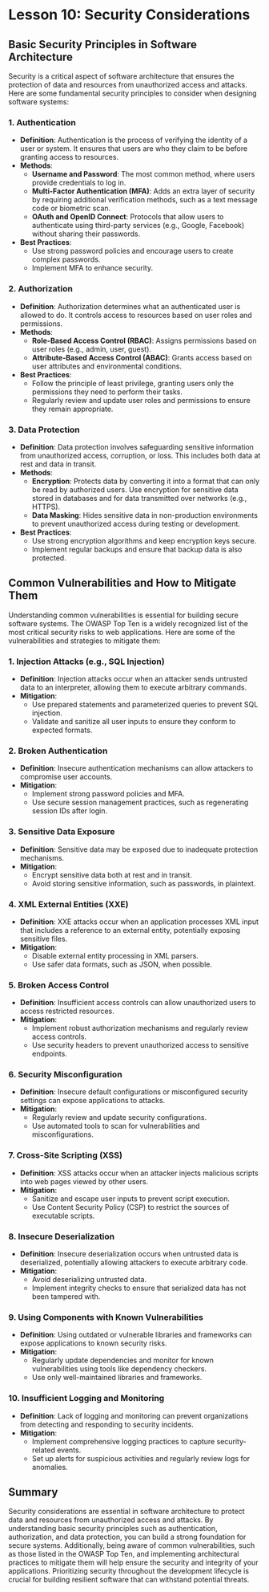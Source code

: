 # Lesson 10: Security Considerations

## Basic Security Principles in Software Architecture

Security is a critical aspect of software architecture that ensures the protection of data and resources from unauthorized access and attacks. Here are some fundamental security principles to consider when designing software systems:

### 1. Authentication
- **Definition**: Authentication is the process of verifying the identity of a user or system. It ensures that users are who they claim to be before granting access to resources.
- **Methods**:
  - **Username and Password**: The most common method, where users provide credentials to log in.
  - **Multi-Factor Authentication (MFA)**: Adds an extra layer of security by requiring additional verification methods, such as a text message code or biometric scan.
  - **OAuth and OpenID Connect**: Protocols that allow users to authenticate using third-party services (e.g., Google, Facebook) without sharing their passwords.
- **Best Practices**:
  - Use strong password policies and encourage users to create complex passwords.
  - Implement MFA to enhance security.

### 2. Authorization
- **Definition**: Authorization determines what an authenticated user is allowed to do. It controls access to resources based on user roles and permissions.
- **Methods**:
  - **Role-Based Access Control (RBAC)**: Assigns permissions based on user roles (e.g., admin, user, guest).
  - **Attribute-Based Access Control (ABAC)**: Grants access based on user attributes and environmental conditions.
- **Best Practices**:
  - Follow the principle of least privilege, granting users only the permissions they need to perform their tasks.
  - Regularly review and update user roles and permissions to ensure they remain appropriate.

### 3. Data Protection
- **Definition**: Data protection involves safeguarding sensitive information from unauthorized access, corruption, or loss. This includes both data at rest and data in transit.
- **Methods**:
  - **Encryption**: Protects data by converting it into a format that can only be read by authorized users. Use encryption for sensitive data stored in databases and for data transmitted over networks (e.g., HTTPS).
  - **Data Masking**: Hides sensitive data in non-production environments to prevent unauthorized access during testing or development.
- **Best Practices**:
  - Use strong encryption algorithms and keep encryption keys secure.
  - Implement regular backups and ensure that backup data is also protected.

## Common Vulnerabilities and How to Mitigate Them

Understanding common vulnerabilities is essential for building secure software systems. The OWASP Top Ten is a widely recognized list of the most critical security risks to web applications. Here are some of the vulnerabilities and strategies to mitigate them:

### 1. Injection Attacks (e.g., SQL Injection)
- **Definition**: Injection attacks occur when an attacker sends untrusted data to an interpreter, allowing them to execute arbitrary commands.
- **Mitigation**:
  - Use prepared statements and parameterized queries to prevent SQL injection.
  - Validate and sanitize all user inputs to ensure they conform to expected formats.

### 2. Broken Authentication
- **Definition**: Insecure authentication mechanisms can allow attackers to compromise user accounts.
- **Mitigation**:
  - Implement strong password policies and MFA.
  - Use secure session management practices, such as regenerating session IDs after login.

### 3. Sensitive Data Exposure
- **Definition**: Sensitive data may be exposed due to inadequate protection mechanisms.
- **Mitigation**:
  - Encrypt sensitive data both at rest and in transit.
  - Avoid storing sensitive information, such as passwords, in plaintext.

### 4. XML External Entities (XXE)
- **Definition**: XXE attacks occur when an application processes XML input that includes a reference to an external entity, potentially exposing sensitive files.
- **Mitigation**:
  - Disable external entity processing in XML parsers.
  - Use safer data formats, such as JSON, when possible.

### 5. Broken Access Control
- **Definition**: Insufficient access controls can allow unauthorized users to access restricted resources.
- **Mitigation**:
  - Implement robust authorization mechanisms and regularly review access controls.
  - Use security headers to prevent unauthorized access to sensitive endpoints.

### 6. Security Misconfiguration
- **Definition**: Insecure default configurations or misconfigured security settings can expose applications to attacks.
- **Mitigation**:
  - Regularly review and update security configurations.
  - Use automated tools to scan for vulnerabilities and misconfigurations.

### 7. Cross-Site Scripting (XSS)
- **Definition**: XSS attacks occur when an attacker injects malicious scripts into web pages viewed by other users.
- **Mitigation**:
  - Sanitize and escape user inputs to prevent script execution.
  - Use Content Security Policy (CSP) to restrict the sources of executable scripts.

### 8. Insecure Deserialization
- **Definition**: Insecure deserialization occurs when untrusted data is deserialized, potentially allowing attackers to execute arbitrary code.
- **Mitigation**:
  - Avoid deserializing untrusted data.
  - Implement integrity checks to ensure that serialized data has not been tampered with.

### 9. Using Components with Known Vulnerabilities
- **Definition**: Using outdated or vulnerable libraries and frameworks can expose applications to known security risks.
- **Mitigation**:
  - Regularly update dependencies and monitor for known vulnerabilities using tools like dependency checkers.
  - Use only well-maintained libraries and frameworks.

### 10. Insufficient Logging and Monitoring
- **Definition**: Lack of logging and monitoring can prevent organizations from detecting and responding to security incidents.
- **Mitigation**:
  - Implement comprehensive logging practices to capture security-related events.
  - Set up alerts for suspicious activities and regularly review logs for anomalies.

## Summary

Security considerations are essential in software architecture to protect data and resources from unauthorized access and attacks. By understanding basic security principles such as authentication, authorization, and data protection, you can build a strong foundation for secure systems. Additionally, being aware of common vulnerabilities, such as those listed in the OWASP Top Ten, and implementing architectural practices to mitigate them will help ensure the security and integrity of your applications. Prioritizing security throughout the development lifecycle is crucial for building resilient software that can withstand potential threats.